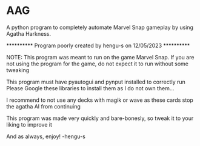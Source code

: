 # AAG
A python program to completely automate Marvel Snap gameplay by using Agatha Harkness. 

********** Program poorly created by hengu-s on 12/05/2023 **********

NOTE:
This program was meant to run on the game Marvel Snap.
If you are not using the program for the game, do not expect it to run without some tweaking

This program must have pyautogui and pynput installed to correctly run
Please Google these libraries to install them as I do not own them...

I recommend to not use any decks with magik or wave as these cards stop the agatha AI from continuing

This program was made very quickly and bare-bonesly, so tweak it to your liking to improve it

And as always, enjoy!
-hengu-s
